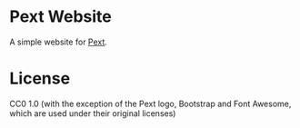 # Pext Website
A simple website for [Pext](https://github.com/Pext/Pext).

# License
CC0 1.0 (with the exception of the Pext logo, Bootstrap and Font Awesome, which
are used under their original licenses)
